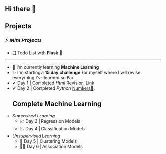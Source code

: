 ## Hi there 👋


## Projects
### ⚡ *Mini Projects*

 - ⇶ Todo List with **Flask** [🔰](https://github.com/Har8899/Todo-app-with-Flask)
  -------------------------------------------------------

- 🌱 I’m currently learning **Machine Learning**
- ✨ I'm starting a **15 day challenge** For myself where I will revise everything I've learned so Far
- ✔  Day 1 | Completed *Html* Revision.[ Link ](https://github.com/Har8899/Html)
- ✔ Day 2 | Completed *Python* [Numbers🔢](https://github.com/Har8899/Python).
  ## Complete **Machine Learning**
-  *Supervised Learning*
    - 📈 Day 3 | Regression Models
    - 📉 Day 4 | Classification Models
-  *Unsupervised Learning*
    - 🚦 Day 5 | Clustering Models
    - 👨‍🏫 Day 6 | Association Models



